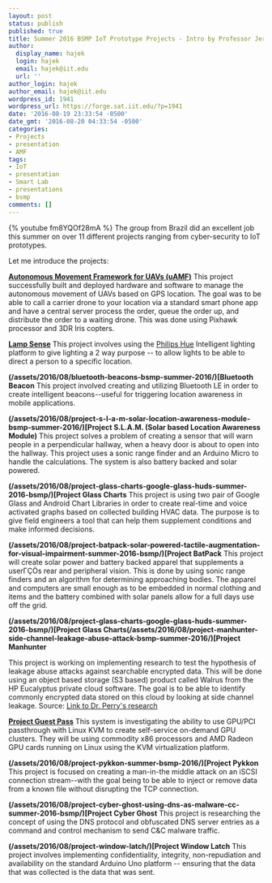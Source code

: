 ```yaml
---
layout: post
status: publish
published: true
title: Summer 2016 BSMP IoT Prototype Projects - Intro by Professor Jeremy Hajek
author:
  display_name: hajek
  login: hajek
  email: hajek@iit.edu
  url: ''
author_login: hajek
author_email: hajek@iit.edu
wordpress_id: 1941
wordpress_url: https://forge.sat.iit.edu/?p=1941
date: '2016-08-19 23:33:54 -0500'
date_gmt: '2016-08-20 04:33:54 -0500'
categories:
- Projects
- presentation
- AMF
tags:
- IoT
- presentation
- Smart Lab
- presentations
- bsmp
comments: []
---
```

{% youtube fm8YQOf28mA %}
The group from Brazil did an excellent job this summer on over 11 different projects ranging from cyber-security to IoT prototypes.  

Let me introduce the projects:

**[Autonomous Movement Framework for UAVs (uAMF)](/amf/2016/09/28/autonomous-movement-framework-presentation-at-uniforum.html "AMF")**
This project successfully built and deployed hardware and software to manage the autonomous movement of UAVs based on GPS location.  The goal was to be able to call a carrier drone to your location via a standard smart phone app and have a central server process the order, queue the order up, and distribute the order to a waiting drone.  This was done using Pixhawk processor and 3DR Iris copters.

**[Lamp Sense](/projects/presentation/2016/08/18/lamp-sense-using-intelligent-lighting-for-two-way-communication-bsmp-summer-2016.html "Lamp Sense")**
This project involves using the [Philips Hue](https://www2.meethue.com/en-us "Hue Lights") Intelligent lighting platform to give lighting a 2 way purpose -- to allow lights to be able to direct a person to a specific location. 

**(/assets/2016/08/bluetooth-beacons-bsmp-summer-2016/)[Bluetooth Beacon**
This project involved creating and utilizing Bluetooth LE in order to create intelligent beacons--useful for triggering location awareness in mobile applications. 

**(/assets/2016/08/project-s-l-a-m-solar-location-awareness-module-bsmp-summer-2016/)[Project S.L.A.M. (Solar based Location Awareness Module)**
This project solves a problem of creating a sensor that will warn people in a perpendicular hallway, when a heavy door is about to open into the hallway.  This project uses a sonic range finder and an Arduino Micro to handle the calculations.  The system is also battery backed and solar powered. 

**(/assets/2016/08/project-glass-charts-google-glass-huds-summer-2016-bsmp/)[Project Glass Charts**
This project is using two pair of Google Glass and Android Chart Libraries in order to create real-time and voice activated graphs based on collected building HVAC data.  The purpose is to give field engineers a tool that can help them supplement conditions and make informed decisions. 

**(/assets/2016/08/project-batpack-solar-powered-tactile-augmentation-for-visual-impairment-summer-2016-bsmp/)[Project BatPack**
This project will create solar power and battery backed apparel that supplements a user&Gamma;&Ccedil;&Ouml;s rear and peripheral vision.  This is done by using sonic range finders and an algorithm for determining approaching bodies.  The apparel and computers are small enough as to be embedded in normal clothing and items and the battery combined with solar panels allow for a full days use off the grid.    

**(/assets/2016/08/project-glass-charts-google-glass-huds-summer-2016-bsmp/)[Project Glass Charts(/assets/2016/08/project-manhunter-side-channel-leakage-abuse-attack-bsmp-summer-2016/)[Project Manhunter**

This project is working on implementing research to test the hypothesis of leakage abuse attacks against searchable encrypted data.   This will be done using an object based storage (S3 based) product called Walrus from the HP Eucalyptus private cloud software. The goal is to be able to identify commonly encrypted data stored on this cloud by looking at side channel leakage.  Source: [Link to Dr. Perry's research](http://www.cs.lewisu.edu/~perryjn/ccs15.pdf "CCS15") 

**[Project Guest Pass](/assets/2016/08/project-guest-pass-gpu-passthrough-in-linux-kvm-summer-2016-bsmp/)**
This system is investigating the ability to use GPU/PCI passthrough with Linux KVM to create self-service on-demand GPU clusters.  They will be using commodity x86 processors and AMD Radeon GPU cards
running on Linux using the KVM virtualization platform.   

**(/assets/2016/08/project-pykkon-summer-bsmp-2016/)[Project Pykkon**
This project is focused on creating a man-in-the middle attack on an iSCSI connection stream--with the goal being to be able to inject or remove data from a known file without disrupting the TCP connection. 

**(/assets/2016/08/project-cyber-ghost-using-dns-as-malware-cc-summer-2016-bsmp/)[Project Cyber Ghost**
This project is researching the concept of using the DNS protocol and obfuscated DNS server entries as a command and control mechanism to send C&C malware traffic. 

**(/assets/2016/08/project-window-latch/)[Project Window Latch**
This project involves implementing confidentiality, integrity, non-repudiation and availability on the standard Arduino Uno platform -- ensuring that the data that was collected is the data that was sent. 

